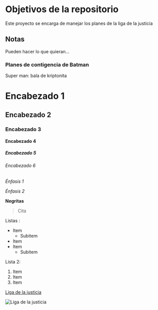 # Objetivos de la repositorio

Este proyecto se encarga de manejar los planes de la liga de la justicia


## Notas
Pueden hacer lo que quieran...


### Planes de contigencia de Batman
Super man: bala de kriptonita

# Encabezado 1
## Encabezado 2
### Encabezado 3
#### Encabezado 4
##### Encabezado 5
###### Encabezado 6

_Énfasis 1_

*Énfasis 2*

**Negritas**

>Cita

Listas :

* Item
  * Subitem
* Item
* Item
  * Subitem

Lista 2:
1. Item
2. Item
3. Item

[Liga de la justicia](https://es.wikipedia.org/wiki/Liga_de_la_Justicia)

![Liga de la justicia](https://pm1.narvii.com/6959/bef6ca9622af1ee9117300f6f2824c7079fbe962r1-450-292v2_128.jpg)
